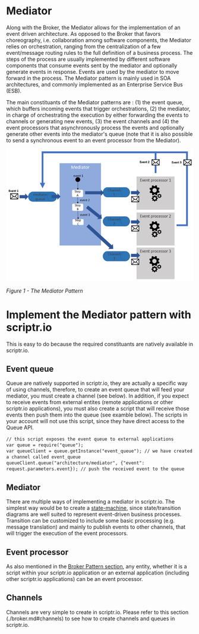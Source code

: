 # Mediator

Along with the Broker, the Mediator allows for the implementation of an event driven architecture. As opposed to the Broker that favors choreography, i.e. collaboration among software components, the Mediator relies on orchestration, ranging from the centralization of a few event/message routing rules to the full definition of a business process. The steps of the process are usually implemented by different software components that consume events sent by the mediator and optionally generate events in response. Events are used by the mediator to move forward in the process. The Mediator pattern is mainly used in SOA architectures, and commonly implemented as an Enterprise Service Bus (ESB).

The main constituants of the Mediator patterns are : (1) the event queue, which buffers incoming events that trigger orchestrations, (2) the mediator, in charge of orchestrating the execution by either forwarding the events to channels or generating new events, (3) the event channels and (4) the event processors that asynchronously process the events and optionally generate other events into the mediator's queue (note that it is also possible to send a synchronous event to an event processor from the Mediator). 

![mediator](./mediator.PNG)

*Figure 1 - The Mediator Pattern*

# Implement the Mediator pattern with scriptr.io

This is easy to do because the required constituants are natively available in scriptr.io. 

## Event queue
Queue are natively supported in scriptr.io, they are actually a specific way of using channels, therefore, to create an event queue that will feed your mediator, you must create a channel (see below). In addition, if you expect to receive events from external entites (remote applications or other scriptr.io applications), you must also create a script that will receive those events then push them into the queue (see examble below). The scripts in your account will not use this script, since they have direct access to the Queue API.

```
// this script exposes the event queue to external applications
var queue = require("queue");
var queueClient = queue.getInstance("event_queue"); // we have created a channel called event_queue 
queueClient.queue("architecture/mediator", {"event": request.parameters.event}); // push the received event to the queue
``` 
## Mediator
There are multiple ways of implementing a mediator in scriptr.io. The simplest way would be to create a [state-machine](https://blog.scriptr.io/using-finite-state-machines-to-build-iot-applications/), since state/transition diagrams are well suited to represent event-driven business processes. Transition can be customized to include some basic processing (e.g. message translation) and mainly to publish events to other channels, that will trigger the execution of the event processors.

## Event processor
As also mentioned in the [Broker Pattern section](./broker.md#event-processors), any entity, whether it is a script within your scriptr.io application or an external application (including other scriptr.io applications) can be an event processor. 
## Channels
Channels are very simple to create in scriptr.io. Please refer to this section (./broker.md#channels) to see how to create channels and queues in scriptr.io.




